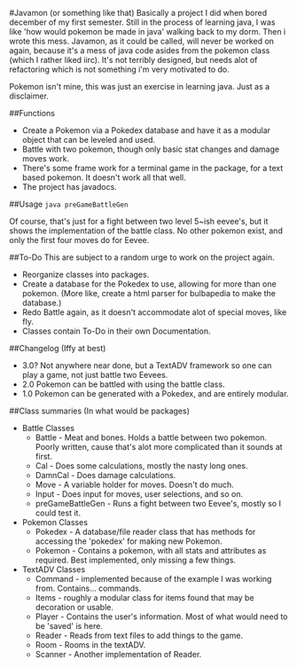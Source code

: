 #Javamon (or something like that) 
Basically a project I did when bored december of my first semester. Still in the process of learning java, I was like 'how would pokemon be made in java' walking back to my dorm. Then i wrote this mess.
Javamon, as it could be called, will never be worked on again, because it's a mess of java code asides from the pokemon class (which I rather liked iirc). It's not terribly designed, but needs alot of refactoring which is not something i'm very motivated to do.

Pokemon isn't mine, this was just an exercise in learning java. Just as a disclaimer.

##Functions
* Create a Pokemon via a Pokedex database and have it as a modular object that can be leveled and used. 
* Battle with two pokemon, though only basic stat changes and damage moves work. 
* There's some frame work for a terminal game in the package, for a text based pokemon. It doesn't work all that well.
* The project has javadocs.

##Usage
`java preGameBattleGen`

Of course, that's just for a fight between two level 5~ish eevee's, but it shows the implementation of the battle class. No other pokemon exist, and only the first four moves do for Eevee. 

##To-Do
This are subject to a random urge to work on the project again.
* Reorganize classes into packages.
* Create a database for the Pokedex to use, allowing for more than one pokemon. (More like, create a html parser for bulbapedia to make the database.)
* Redo Battle again, as it doesn't accommodate alot of special moves, like fly.
* Classes contain To-Do in their own Documentation.

##Changelog (Iffy at best)
*	3.0?	Not anywhere near done, but a TextADV framework so one can play a game, not just battle two Eevees.
*	2.0	Pokemon can be battled with using the battle class. 
*	1.0	Pokemon can be generated with a Pokedex, and are entirely modular.


##Class summaries (In what would be packages)
* Battle Classes
	* Battle - Meat and bones. Holds a battle between two pokemon. Poorly written, cause that's alot more complicated than it sounds at first.
	* Cal - Does some calculations, mostly the nasty long ones.
	* DamnCal - Does damage calculations.
	* Move - A variable holder for moves. Doesn't do much.
	* Input - Does input for moves, user selections, and so on.
	* preGameBattleGen - Runs a fight between two Eevee's, mostly so I could test it.
* Pokemon Classes
	* Pokedex - A database/file reader class that has methods for accessing the 'pokedex' for making new Pokemon.
	* Pokemon - Contains a pokemon, with all stats and attributes as required. Best implemented, only missing a few things.
* TextADV Classes
	* Command - implemented because of the example I was working from. Contains... commands.
	* Items - roughly a modular class for items found that may be decoration or usable.
	* Player - Contains the user's information. Most of what would need to be 'saved' is here.
	* Reader - Reads from text files to add things to the game.
	* Room - Rooms in the textADV. 
	* Scanner - Another implementation of Reader.
